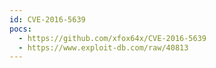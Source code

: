 ```yaml
---
id: CVE-2016-5639
pocs:
  - https://github.com/xfox64x/CVE-2016-5639
  - https://www.exploit-db.com/raw/40813
---
```


